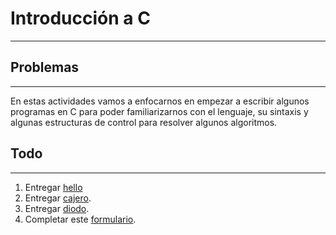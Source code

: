 # Introducción a C
---

## Problemas
---
En estas actividades vamos a enfocarnos en empezar a escribir algunos programas en C para poder familiarizarnos con el lenguaje, su sintaxis y algunas estructuras de control para resolver algunos algoritmos.

## Todo
---
1. Entregar [hello](./hello.md)
2. Entregar [cajero](./cajero.md).
3. Entregar [diodo](./diodo.md).
4. Completar este [formulario](https://docs.google.com/forms/d/e/1FAIpQLSfvFzZyc1csmYRe7wyvJUimue-Fal2WrmcuE4pPlRU0LZwTTA/viewform).
